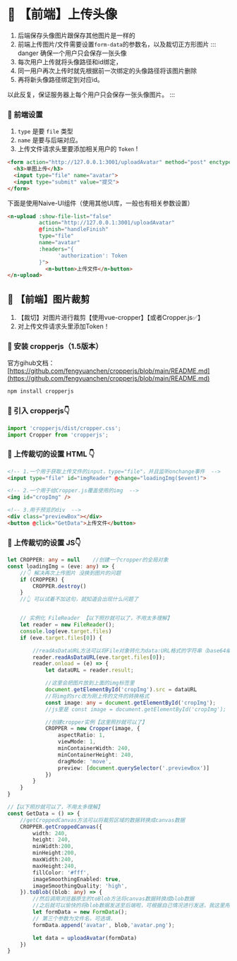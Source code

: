 # 🤩 【前端】上传头像

1. 后端保存头像图片跟保存其他图片是一样的
2. 前端上传图片/文件需要设置`form-data`的参数名，以及裁切正方形图片
::: danger 确保一个用户只会保存一张头像
1. 每次用户上传就将头像路径和id绑定，
2. 同一用户再次上传时就先根据前一次绑定的头像路径将该图片删除
3. 再将新头像路径绑定到对应id。

以此反复，保证服务器上每个用户只会保存一张头像图片。
:::

### 🤩 前端设置
1. `type` 是要 `file` 类型
2. `name` 是要与后端对应。
3. 上传文件请求头里要添加相关用户的 `Token` !
```html
<form action="http://127.0.0.1:3001/uploadAvatar" method="post" enctype="multipart/form-data">
  <h3>单图上传</h3>
  <input type="file" name="avatar">
  <input type="submit" value="提交">
</form>
```
下面是使用Naive-UI组件（使用其他UI库，一般也有相关参数设置）
```html
<n-upload :show-file-list="false" 
          action="http://127.0.0.1:3001/uploadAvatar" 
          @finish="handleFinish" 
          type="file"
          name="avatar" 
          :headers="{
                'authorization': Token
          }">
            <n-button>上传文件</n-button>
</n-upload>
```

## 🤩 【前端】图片裁剪

1. 【裁切】对图片进行裁剪【使用vue-cropper】【或者Cropper.js✅】
1. 对上传文件请求头里添加Token！

### 🤩 安装 cropperjs（1.5版本）
官方gihub文档：[https://github.com/fengyuanchen/cropperjs/blob/main/README.md](https://github.com/fengyuanchen/cropperjs/blob/main/README.md)
```sh
npm install cropperjs
```
### 🤩 引入 cropperjs👇
```js
import 'cropperjs/dist/cropper.css';
import Cropper from 'cropperjs';
```
### 🤩 上传裁切的设置 HTML 👇
```html
<!-- 1.一个用于获取上传文件的input，type="file"，并且监听onchange事件  -->
<input type="file" id="imgReader" @change="loadingImg($event)">

<!-- 2.一个用于给Cropper.js覆盖使用的img  -->
<img id="cropImg" />

<!-- 3.用于预览的div  -->
<div class="previewBox"></div>
<button @click="GetData">上传文件</button>
```

### 🤩 上传裁切的设置 JS👇
```ts
let CROPPER: any = null    //创建一个cropper的全局对象 
const loadingImg = (eve: any) => {
    //👇 解决再次上传图片 没换到图片的问题
    if (CROPPER) {
        CROPPER.destroy()
    }
    //👆 可以试着不加这句，就知道会出现什么问题了


    // 实例化 FileReader 【以下照抄就可以了，不用太多理解】
    let reader = new FileReader();
    console.log(eve.target.files)
    if (eve.target.files[0]) {

        //readAsDataURL方法可以将File对象转化为data:URL格式的字符串（base64编码）
        reader.readAsDataURL(eve.target.files[0]);
        reader.onload = (e) => {
            let dataURL = reader.result;

            //这里会把图片放到上面的img标签里
            document.getElementById('cropImg').src = dataURL
            //将img的src改为刚上传的文件的转换格式
            const image: any = document.getElementById('cropImg');
            //js里是 const image = document.getElementById('cropImg');

            //创建cropper实例【这里照抄就可以了】
            CROPPER = new Cropper(image, {
                aspectRatio: 1,
                viewMode: 1,
                minContainerWidth: 240,
                minContainerHeight: 240,
                dragMode: 'move',
                preview: [document.querySelector('.previewBox')]
            })
        }
    }
}

//【以下照抄就可以了，不用太多理解】
const GetData = () => {
    //getCroppedCanvas方法可以将裁剪区域的数据转换成canvas数据
    CROPPER.getCroppedCanvas({
        width: 240,
        height: 240,
        minWidth:200,
        minHeight:200,
        maxWidth:240,
        maxHeight:240,
        fillColor: '#fff',
        imageSmoothingEnabled: true,
        imageSmoothingQuality: 'high',
    }).toBlob((blob: any) => {
        //然后调用浏览器原生的toBlob方法将canvas数据转换成blob数据
        //之后就可以愉快的将blob数据发送至后端啦，可根据自己情况进行发送，我这里用的是axios
        let formData = new FormData();
        // 第三个参数为文件名，可选填.
        formData.append('avatar', blob,'avatar.png');

        let data = uploadAvatar(formData)
    })
}
```

